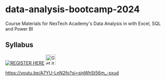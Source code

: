# data-analysis-bootcamp-2024
Course Materials for NexTech Academy's Data  Analysis in with Excel, SQL and Power BI

## Syllabus

[![REGISTER HERE](https://gist.github.com/cxmeel/0dbc95191f239b631c3874f4ccf114e2/raw/facebook.svg)](https://youtu.be/A7YU-LnN2fo?si=sjnWhSt56m_-sxud)
[<img src="https://gist.github.com/cxmeel/0dbc95191f239b631c3874f4ccf114e2/raw/lua-icon.svg" alt="Get it on SERVICE" height="32" />](https://youtu.be/A7YU-LnN2fo?si=sjnWhSt56m_-sxud)

https://youtu.be/A7YU-LnN2fo?si=sjnWhSt56m_-sxud
